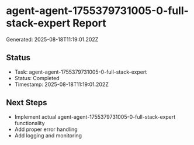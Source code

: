 # agent-agent-1755379731005-0-full-stack-expert Report

Generated: 2025-08-18T11:19:01.202Z

## Status
- Task: agent-agent-1755379731005-0-full-stack-expert
- Status: Completed
- Timestamp: 2025-08-18T11:19:01.202Z

## Next Steps
- Implement actual agent-agent-1755379731005-0-full-stack-expert functionality
- Add proper error handling
- Add logging and monitoring
